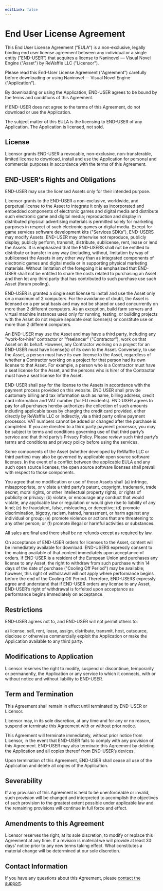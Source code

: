 ```yaml
---
editLink: false
---
```


# End User License Agreement

This End User License Agreement ("EULA") is a non-exclusive, legally binding end user license agreement between any individual or a single entity ("END-USER") that acquires a license to Naninovel — Visual Novel Engine ("Asset") by ReWaffle LLC ("Licensor").

Please read this End-User License Agreement ("Agreement") carefully before downloading or using Naninovel — Visual Novel Engine ("Application").

By downloading or using the Application, END-USER agrees to be bound by the terms and conditions of this Agreement.

If END-USER does not agree to the terms of this Agreement, do not download or use the Application.

The subject matter of this EULA is the licensing to END-USER of any Application. The Application is licensed, not sold.

## License

Licensor grants END-USER a revocable, non-exclusive, non-transferable, limited license to download, install and use the Application for personal and commercial purposes in accordance with the terms of this Agreement.

## END-USER's Rights and Obligations

END-USER may use the licensed Assets only for their intended purpose.

Licensor grants to the END-USER a non-exclusive, worldwide, and perpetual license to the Asset to integrate it only as incorporated and embedded components of electronic games and digital media and distribute such electronic game and digital media; reproduction and display in distributed physical advertising materials is permitted solely for marketing purposes in respect of such electronic games or digital media. Except for game services software development kits ("Services SDKs"), END-USERS may modify Assets. END-USER may otherwise not reproduce, publicly display, publicly perform, transmit, distribute, sublicense, rent, lease or lend the Assets. It is emphasized that the END-USERS shall not be entitled to distribute or transfer in any way (including, without, limitation by way of sublicense) the Assets in any other way than as integrated components of electronic games and digital media or in supporting physical marketing materials. Without limitation of the foregoing it is emphasized that END-USER shall not be entitled to share the costs related to purchasing an Asset and then let any third party that has contributed to such purchase use such Asset (forum pooling).

END-USER is granted a single seat license to install and use the Asset only on a maximum of 2 computers. For the avoidance of doubt, the Asset is licensed on a per seat basis and may not be shared or used concurrently on more than 2 different computers. As an exception, build farm servers and virtual machine instances used only for running, testing, or building projects with the Asset do not require separate seat license(s) or constitute use on more than 2 different computers.

An END-USER may use the Asset and may have a third party, including any "work-for-hire" contractor or "freelancer" ("Contractor"), work on that Asset on its behalf. However, any Contractor working on a project for an END-USER must have license(s) of its own to the Asset. Conversely, to use the Asset, a person must have its own license to the Asset, regardless of whether a Contractor working on a project for that person had its own license to that Asset. For example, a person who is a Contractor must have a seat license for the Asset, and the persons who is hirer of the Contractor must have a seat license for the Asset.

END-USER shall pay for the license to the Assets in accordance with the payment process provided on this website. END USER shall provide customary billing and tax information such as name, billing address, credit card information and VAT number (for EU residents). END USER agrees to pay for all purchases hereby authorizes the collection of such amounts including applicable taxes by charging the credit card provided, either directly by ReWaffle LLC or indirectly, via a third party online payment processor. VAT numbers cannot be added or changed after the purchase is completed. If you are directed to a third party payment processor, you may be subject to terms and conditions governing use of that third party’s service and that third party’s Privacy Policy. Please review such third party’s terms and conditions and privacy policy before using the services.

Some components of the Asset (whether developed by ReWaffle LLC or third parties) may also be governed by applicable open source software licenses. In the event of a conflict between the applicable EULA and any such open source licenses, the open source software licenses shall prevail with respect to those components.

You agree that no modification or use of those Assets shall (a) infringe, misappropriate, or violate a third party’s patent, copyright, trademark, trade secret, moral rights, or other intellectual property rights, or rights of publicity or privacy; (b) violate, or encourage any conduct that would violate, any applicable law or regulation or would give rise to liability of any kind; (c) be fraudulent, false, misleading, or deceptive; (d) promote discrimination, bigotry, racism, hatred, harassment, or harm against any individual or group; (e) promote violence or actions that are threatening to any other person; or (f) promote illegal or harmful activities or substances.

All sales are final and there shall be no refunds except as required by law.

On acceptance of END-USER orders for licenses to the Asset, content will be immediately available for download. END-USERS expressly consent to the making available of that content immediately upon acceptance of orders. If END-USER is a resident of the European Union and purchases any license to any Asset, the right to withdraw from such purchase within 14 days of the date of purchase ("Cooling Off Period") may be available; however, this right of withdrawal will not apply where performance begins before the end of the Cooling Off Period. Therefore, END-USERS expressly agree and understand that if END-USER orders any license to any Asset, END-USER’s right of withdrawal is forfeited upon acceptance as performance begins immediately on acceptance.

## Restrictions

END-USER agrees not to, and END-USER will not permit others to:

a) license, sell, rent, lease, assign, distribute, transmit, host, outsource, disclose or otherwise commercially exploit the Application or make the Application available to any third party.

## Modifications to Application

Licensor reserves the right to modify, suspend or discontinue, temporarily or permanently, the Application or any service to which it connects, with or without notice and without liability to END-USER.

## Term and Termination

This Agreement shall remain in effect until terminated by END-USER or Licensor.

Licensor may, in its sole discretion, at any time and for any or no reason, suspend or terminate this Agreement with or without prior notice.

This Agreement will terminate immediately, without prior notice from Licensor, in the event that END-USER fails to comply with any provision of this Agreement. END-USER may also terminate this Agreement by deleting the Application and all copies thereof from END-USER’s devices.

Upon termination of this Agreement, END-USER shall cease all use of the Application and delete all copies of the Application.

## Severability

If any provision of this Agreement is held to be unenforceable or invalid, such provision will be changed and interpreted to accomplish the objectives of such provision to the greatest extent possible under applicable law and the remaining provisions will continue in full force and effect.

## Amendments to this Agreement

Licensor reserves the right, at its sole discretion, to modify or replace this Agreement at any time. If a revision is material we will provide at least 30 days' notice prior to any new terms taking effect. What constitutes a material change will be determined at our sole discretion.

## Contact Information

If you have any questions about this Agreement, please [contact the support](https://naninovel.com/support/#naninovel-support).
